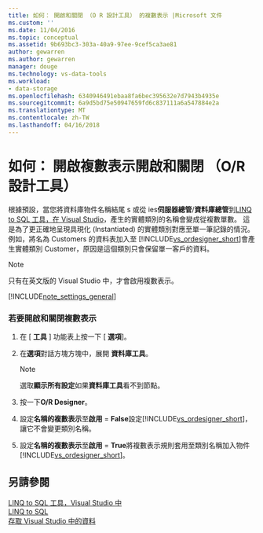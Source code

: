 ```yaml
---
title: 如何： 開啟和關閉 （O R 設計工具） 的複數表示 |Microsoft 文件
ms.custom: ''
ms.date: 11/04/2016
ms.topic: conceptual
ms.assetid: 9b693bc3-303a-40a9-97ee-9cef5ca3ae81
author: gewarren
ms.author: gewarren
manager: douge
ms.technology: vs-data-tools
ms.workload:
- data-storage
ms.openlocfilehash: 6340946491ebaa8fa6bec395632e7d7943b4935e
ms.sourcegitcommit: 6a9d5bd75e50947659fd6c837111a6a547884e2a
ms.translationtype: MT
ms.contentlocale: zh-TW
ms.lasthandoff: 04/16/2018
---
```

# <a name="how-to-turn-pluralization-on-and-off-or-designer"></a>如何： 開啟複數表示開啟和關閉 （O/R 設計工具）
根據預設，當您將資料庫物件名稱結尾 s 或從 ies**伺服器總管**/**資料庫總管**到[LINQ to SQL 工具，在 Visual Studio](../data-tools/linq-to-sql-tools-in-visual-studio2.md)，產生的實體類別的名稱會變成從複數單數。 這是為了更正確地呈現具現化 (Instantiated) 的實體類別對應至單一筆記錄的情況。 例如，將名為 Customers 的資料表加入至 [!INCLUDE[vs_ordesigner_short](../data-tools/includes/vs_ordesigner_short_md.md)]會產生實體類別 Customer，原因是這個類別只會保留單一客戶的資料。  
  
> [!NOTE]
>  只有在英文版的 Visual Studio 中，才會啟用複數表示。  
  
[!INCLUDE[note_settings_general](../data-tools/includes/note_settings_general_md.md)]  
  
### <a name="to-turn-pluralization-on-and-off"></a>若要開啟和關閉複數表示  
  
1.  在 [ **工具** ] 功能表上按一下 [ **選項**]。  
  
2.  在**選項**對話方塊方塊中，展開 **資料庫工具**。  
  
    > [!NOTE]
    >  選取**顯示所有設定**如果**資料庫工具**看不到節點。  
  
3.  按一下**O/R Designer**。  
  
4.  設定**名稱的複數表示**至**啟用** = **False**設定[!INCLUDE[vs_ordesigner_short](../data-tools/includes/vs_ordesigner_short_md.md)]，讓它不會變更類別名稱。  
  
5.  設定**名稱的複數表示**至**啟用** = **True**將複數表示規則套用至類別名稱加入物件[!INCLUDE[vs_ordesigner_short](../data-tools/includes/vs_ordesigner_short_md.md)]。  
  
## <a name="see-also"></a>另請參閱  
[LINQ to SQL 工具，Visual Studio 中](../data-tools/linq-to-sql-tools-in-visual-studio2.md)   
[LINQ to SQL](/dotnet/framework/data/adonet/sql/linq/index)   
[存取 Visual Studio 中的資料](../data-tools/accessing-data-in-visual-studio.md)